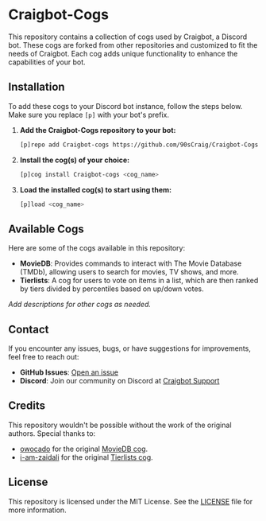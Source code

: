 # Craigbot-Cogs

This repository contains a collection of cogs used by Craigbot, a Discord bot. These cogs are forked from other repositories and customized to fit the needs of Craigbot. Each cog adds unique functionality to enhance the capabilities of your bot.

## Installation

To add these cogs to your Discord bot instance, follow the steps below. Make sure you replace `[p]` with your bot's prefix.

1. **Add the Craigbot-Cogs repository to your bot:**

    ```bash
    [p]repo add Craigbot-cogs https://github.com/90sCraig/Craigbot-Cogs
    ```

2. **Install the cog(s) of your choice:**

    ```bash
    [p]cog install Craigbot-cogs <cog_name>
    ```

3. **Load the installed cog(s) to start using them:**

    ```bash
    [p]load <cog_name>
    ```

## Available Cogs

Here are some of the cogs available in this repository:

- **MovieDB**: Provides commands to interact with The Movie Database (TMDb), allowing users to search for movies, TV shows, and more.
- **Tierlists**: A cog for users to vote on items in a list, which are then ranked by tiers divided by percentiles based on up/down votes.

*Add descriptions for other cogs as needed.*

## Contact

If you encounter any issues, bugs, or have suggestions for improvements, feel free to reach out:

- **GitHub Issues**: [Open an issue](https://github.com/90sCraig/Craigbot-Cogs/issues)
- **Discord**: Join our community on Discord at [Craigbot Support](https://discord.gg/7ympDwSEqA)

## Credits

This repository wouldn't be possible without the work of the original authors. Special thanks to:

- [owocado](https://github.com/owocado) for the original [MovieDB cog](https://github.com/owocado/MovieDB-cog).
- [i-am-zaidali](https://github.com/i-am-zaidali) for the original [Tierlists cog](https://github.com/i-am-zaidali/bounty-cogs/tree/main).

## License

This repository is licensed under the MIT License. See the [LICENSE](./LICENSE) file for more information.
